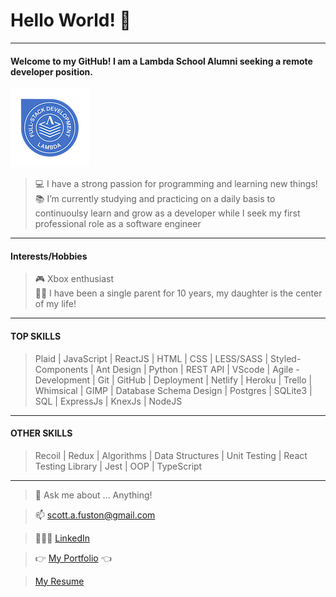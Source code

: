 # Hello World! 👋
---
  #### Welcome to my GitHub! I am a Lambda School Alumni seeking a remote developer position.
  ![alt text](https://github.com/fuston05/fuston05/blob/master/full-stack-web-development-technical-interviewing_126.png "Lambda School Endorsement Badge")
  > 💻 I have a strong passion for programming and learning new things!<br>
   📚 I’m currently studying and practicing on a daily basis to continuoulsy learn and grow as a developer while I seek my first professional role as a software engineer
---
#### Interests/Hobbies
  >  🎮 Xbox enthusiast<br>
    👱‍♀️ I have been a single parent for 10 years, my daughter is the center of my life!
---
#### TOP SKILLS
> Plaid | JavaScript | ReactJS | HTML | CSS | LESS/SASS | Styled-Components | Ant Design | Python | REST API | VScode | Agile - Development | Git | GitHub | Deployment | Netlify | Heroku | Trello | Whimsical | GIMP | Database Schema Design | Postgres | SQLite3 | SQL | ExpressJs | KnexJs | NodeJS
---
#### OTHER SKILLS
> Recoil | Redux | Algorithms | Data Structures | Unit Testing | React Testing Library | Jest | OOP | TypeScript
---
> 💬 Ask me about ... Anything!

> 📫 [scott.a.fuston@gmail.com](scott.a.fuston@gmail.com)
    
> 🙋🏽‍♂️ [LinkedIn](https://www.linkedin.com/in/scott-fuston/)

> 👉 [My Portfolio](https://scottfuston.com/) 👈

> [My Resume](https://docs.google.com/document/d/1H4bAd8P8GZ4yuAOvKbwWI0H7iukQamzsGYYEHGe-3_M/edit?usp=sharing)
